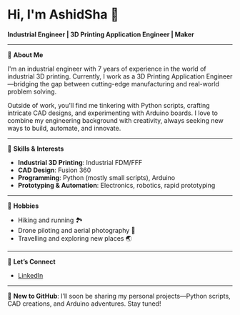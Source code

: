 # Hi, I'm AshidSha 👋

**Industrial Engineer | 3D Printing Application Engineer | Maker**

---

🔹 **About Me**

I'm an industrial engineer with 7 years of experience in the world of industrial 3D printing. Currently, I work as a 3D Printing Application Engineer—bridging the gap between cutting-edge manufacturing and real-world problem solving.

Outside of work, you'll find me tinkering with Python scripts, crafting intricate CAD designs, and experimenting with Arduino boards. I love to combine my engineering background with creativity, always seeking new ways to build, automate, and innovate.

---

🔹 **Skills & Interests**

- **Industrial 3D Printing**: Industrial FDM/FFF
- **CAD Design**: Fusion 360
- **Programming**: Python (mostly small scripts), Arduino
- **Prototyping & Automation**: Electronics, robotics, rapid prototyping

---

🔹 **Hobbies**

- Hiking and running 🏞️
- Drone piloting and aerial photography 🚁
- Travelling and exploring new places 🌏

---

🔹 **Let’s Connect**

- [LinkedIn](https://www.linkedin.com/in/ashidsha/)

---

🚀 **New to GitHub**: I’ll soon be sharing my personal projects—Python scripts, CAD creations, and Arduino adventures. Stay tuned!
